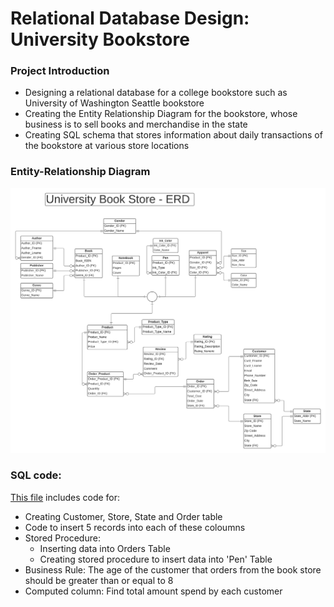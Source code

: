 # Relational Database Design: University Bookstore

### Project Introduction
* Designing a relational database for a college bookstore such as University of Washington Seattle bookstore  
* Creating the Entity Relationship Diagram for the bookstore, whose business is to sell books and merchandise in the state
* Creating SQL schema that stores information about daily transactions of the bookstore at various store locations


### Entity-Relationship Diagram
![ERD](https://github.com/amruta-11/university-bookstore-design/blob/main/FinalERD.png)


### SQL code:
[This file](https://github.com/amruta-11/university-bookstore-design/blob/main/sql-code.txt) includes code for:
- Creating Customer, Store, State and Order table
- Code to insert 5 records into each of these coloumns
- Stored Procedure:
    - Inserting data into Orders Table
    - Creating stored procedure to insert data into 'Pen' Table
- Business Rule: The age of the customer that orders from the book store should be greater than or equal to 8
- Computed column: Find total amount spend by each customer
